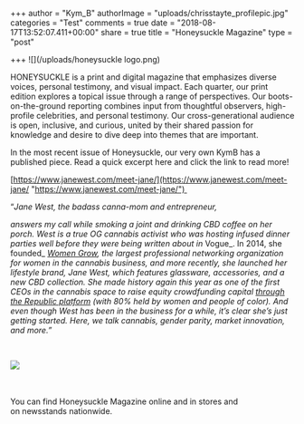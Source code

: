 +++
author = "Kym_B"
authorImage = "uploads/chrisstayte_profilepic.jpg"
categories = "Test"
comments = true
date = "2018-08-17T13:52:07.411+00:00"
share = true
title = "Honeysuckle Magazine"
type = "post"

+++
![](/uploads/honeysuckle logo.png)

HONEYSUCKLE is a print and digital magazine that emphasizes diverse voices, personal testimony, and visual impact. Each quarter, our print edition explores a topical issue through a range of perspectives. Our boots-on-the-ground reporting combines input from thoughtful observers, high-profile celebrities, and personal testimony. Our cross-generational audience is open, inclusive, and curious, united by their shared passion for knowledge and desire to dive deep into themes that are important.

In the most recent issue of Honeysuckle, our very own KymB has a published piece. Read a quick excerpt here and click the link to read more! 

[https://www.janewest.com/meet-jane/](https://www.janewest.com/meet-jane/ "https://www.janewest.com/meet-jane/") 

“_Jane West, the badass canna-mom and entrepreneur,_  

_answers my call while smoking a joint and drinking CBD coffee on her porch. West is a true OG cannabis activist who was hosting infused dinner parties well before they were being written about in_ Vogue_. In 2014, she founded_ [_Women Grow_](https://womengrow.com/)_, the largest professional networking organization for women in the cannabis business, and more recently, she launched her lifestyle brand, Jane West, which features glassware, accessories, and a new CBD collection. She made history again this year as one of the first CEOs in the cannabis space to raise equity crowdfunding capital_ [_through the Republic platform_](https://republic.co/jane-west) _(with 80% held by women and people of color). And even though West has been in the business for a while, it’s clear she’s just getting started. Here, we talk cannabis, gender parity, market innovation, and more.”_ 

 

![](/uploads/honeysuckleOnecover.jpeg) 

 

You can find Honeysuckle Magazine online and in stores and on newsstands nationwide. 